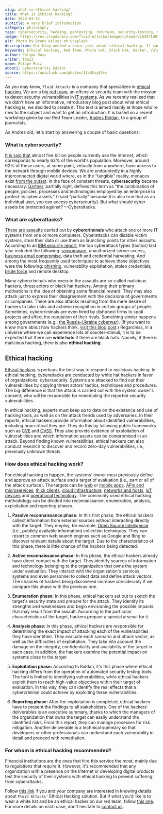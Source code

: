 ```yaml
---
slug: what-is-ethical-hacking/
title: What Is Ethical Hacking?
date: 2022-04-11
subtitle: A very brief introduction
category: philosophy
tags: cybersecurity, hacking, pentesting, red-team, security-testing, vulnerability
image: https://res.cloudinary.com/fluid-attacks/image/upload/v1649710011/blog/what-is-ethical-hacking/cover_ethical_hacking.webp
alt: Photo by Bruno Kelzer on Unsplash
description: Our blog needed a basic post about ethical hacking. It can be helpful as an introduction for those who don't know and want to learn about it.
keywords: Ethical Hacking, Red Team, White Hat, Black Hat, Hacker, Vulnerability, Cyberattack, Introduction, Pentesting
author: Felipe Ruiz
writer: fruiz
name: Felipe Ruiz
about1: Cybersecurity Editor
source: https://unsplash.com/photos/J1sd2zy87rc
---
```


As you may know,
`Fluid Attacks` is a company
that specializes in [ethical hacking](../../solutions/ethical-hacking/).
We are a big [red team](../../solutions/red-teaming/),
an offensive security team
with the mission to detect security vulnerabilities in [IT systems](../../systems/).
As we recently realized that
we didn't have an informative, introductory blog post
about what ethical hacking is,
we decided to create it.
This text is aimed mainly at those who're new to the subject
and want to get an introduction.
It is based on a recent workshop given by our Red Team Leader,
[Andres Roldan](../../about-us/people/aroldan/),
to a group of journalists.

As Andres did,
let's start by answering a couple of basic questions:

### What is cybersecurity?

[It is said that](https://datareportal.com/global-digital-overview)
almost five billion people currently use the Internet,
which corresponds to nearly 63% of the world's population.
Moreover,
around 92% of these users,
at some point,
virtually from anywhere,
have access to the network through mobile devices.
We are undoubtedly in a highly interconnected digital world
where,
as in the "tangible" reality,
menaces exist [from the outset](../first-cyberattack/).
In the face of constant threats,
**cybersecurity** became necessary.
[Gartner](https://www.gartner.com/en/information-technology/glossary/cybersecurity),
partially right,
defines this term
as "the combination of people,
policies, processes and technologies
employed by an enterprise
to protect its cyber assets."
(I said "partially"
because it is also true that as an individual user,
you can access cybersecurity).
But what should cyber assets be protected against?
—Cyberattacks.

### What are cyberattacks?

[These are assaults](https://www.checkpoint.com/cyber-hub/cyber-security/what-is-cyber-attack/)
carried out by **cybercriminals**
who attack one or more IT systems
from one or more computers.
Cyberattacks can disable victim systems,
steal their data
or use them as launching points for other assaults.
According to an [IBM security report](https://www.ibm.com/security/data-breach/threat-intelligence/),
the top cyberattack types (tactics) last year
included the following:
[ransomware](../ransomware/),
unauthorized server access,
[business email compromise](../cost-cybercrime-ii/),
data theft and credential harvesting.
And among the most frequently used techniques
to achieve these objectives
were the following:
[phishing](../phishing/),
vulnerability exploitation,
stolen credentials,
[brute force](../pass-cracking/) and remote desktop.

Many cybercriminals
who execute the assaults are so-called malicious hackers,
threat actors or black hat hackers.
Among their primary motivations is the idea of obtaining some financial reward.
They may also attack just to express their disagreement
with the decisions of governments or companies.
There are also attacks resulting from the mere desire of hackers to take risks
and achieve recognition in certain groups of people.
Sometimes,
cybercriminals are even hired by dishonest firms to spoil projects
and affect the reputation of their rivals.
Something similar happens among governments
(e.g., [the Russia-Ukraine cyberwar](../timeline-new-cyberwar/)).
(If you want to know more about how hackers think,
[visit this blog post](../thinking-like-hacker/).)
Regardless,
in a universe where we can experience lots of counter-stimuli,
it is to be expected that
there are **white hats** if there are black hats.
Namely,
if there is malicious hacking,
there is also **ethical hacking**.

## Ethical hacking

[Ethical hacking](../../solutions/ethical-hacking/)
is perhaps the best way to respond to malicious hacking.
In ethical hacking,
cyberattacks are conducted by white hat hackers
in favor of organizations' cybersecurity.
Systems are attacked to find out their vulnerabilities
by copying threat actors' tactics,
techniques and procedures.
The big difference is that
the attack is carried out with the system owner's consent,
who will be responsible for remediating the reported security vulnerabilities.

In ethical hacking,
experts must keep up to date
on the existence and use of hacking tools,
as well as on the attack trends used by adversaries.
In their reports,
ethical hackers provide information about identified vulnerabilities,
including how critical they are.
They do this by following public frameworks
such as [CVE](../../compliance/cve/)
and [CVSS](https://www.first.org/cvss/).
They also provide evidence of exploitation of vulnerabilities
and which information assets can be compromised in an attack.
Beyond finding known vulnerabilities,
ethical hackers can also conduct research
to discover and record zero-day vulnerabilities,
i.e., previously unknown threats.

### How does ethical hacking work?

For ethical hacking to happen,
the systems' owner must previously define and approve an attack surface
and a target of evaluation
(i.e., part or all of the attack surface).
The targets can be [web](../../systems/web-apps/)
or [mobile apps](../../systems/mobile-apps/),
[APIs and microservices](../../systems/apis/),
[thick clients](../../systems/thick-clients/),
[cloud infrastructure](../../systems/cloud-infrastructure/),
[networks and hosts](../../systems/networks-and-hosts/),
[IoT devices](../../systems/iot/)
and [operational technology](../../systems/ot/).
The commonly used ethical hacking methodology
can be divided into reconnaissance,
enumeration, analysis, exploitation and reporting phases.

1. **Passive reconnaissance phase:**
   In this first phase,
   the ethical hackers collect information from external sources
   without interacting directly with the target.
   They employ,
   for example,
   [Open Source Intelligence](../social-engineering/)
   (i.e., publicly available information)
   collection techniques.
   They can resort to common web search engines
   such as Google and Bing
   to discover relevant details about the target.
   Due to the characteristics of this phase,
   there is little chance of the hackers being detected.

2. **Active reconnaissance phase:**
   In this phase,
   the ethical hackers already have direct contact with the target.
   They identify sources of information
   and technology belonging to the organization
   that owns the system under evaluation.
   They interact with the organization's services,
   systems and even personnel
   to collect data and define attack vectors.
   The chances of hackers being discovered increase considerably
   if we compare this phase with the previous one.

3. **Enumeration phase:**
   In this phase,
   ethical hackers set out to sketch the target's security state
   and prepare for the attack.
   They identify its strengths and weaknesses
   and begin envisioning the possible impacts
   that may result from the assault.
   According to the particular characteristics of the target,
   hackers prepare a special arsenal for it.

4. **Analysis phase:**
   In this phase,
   ethical hackers are responsible
   for determining the exact impact
   of attacking each of the vulnerabilities they have identified.
   They evaluate each scenario and attack vector,
   as well as the difficulties of exploitation.
   They take into account the damage on the integrity,
   confidentiality and availability of the target in each case.
   In addition,
   the hackers examine the potential impact
   on systems close to the target.

5. **Exploitation phase:**
   According to Roldan,
   it's this phase
   where ethical hacking differs
   from the operation of automated security testing tools.
   The tool is limited to identifying vulnerabilities,
   while ethical hackers exploit them
   to reach high-value objectives
   within their target of evaluation.
   In this way,
   they can identify the real effects
   that a cybercriminal could achieve
   by exploiting these vulnerabilities.

6. **Reporting phase:**
   After the exploitation is completed,
   ethical hackers have to present the findings to all stakeholders.
   One of the hackers' deliverables is an executive summary,
   thanks to which the managers of the organization
   that owns the target
   can easily understand the identified risks.
   From this report,
   they can manage processes for risk mitigation.
   Another deliverable is a technical summary
   so that developers
   or other professionals
   can understand each vulnerability in detail
   and proceed with remediation.

### For whom is ethical hacking recommended?

Financial institutions are the ones that hire this service the most,
mainly due to regulations that require it.
However,
it's recommended that any organization with a presence on the Internet
or developing digital products
test the security of their systems with ethical hacking
to prevent suffering from cyberattacks.

Follow [this link](../../solutions/ethical-hacking/)
if you and your company are interested in knowing details
about `Fluid Attacks'` Ethical Hacking solution.
But if what you'd like is to wear a white hat
and be an ethical hacker on our red team,
follow [this one](../../careers/).
For more details on each case,
don't hesitate to [contact us](../../contact-us/).

